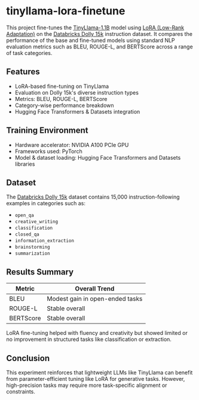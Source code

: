 
# tinyllama-lora-finetune

This project fine-tunes the [TinyLlama-1.1B](https://huggingface.co/TinyLlama/TinyLlama-1.1B-Chat-v1.0) model using [LoRA (Low-Rank Adaptation)](https://arxiv.org/abs/2106.09685) on the [Databricks Dolly 15k](https://huggingface.co/datasets/databricks/databricks-dolly-15k) instruction dataset. It compares the performance of the base and fine-tuned models using standard NLP evaluation metrics such as BLEU, ROUGE-L, and BERTScore across a range of task categories.

## Features

- LoRA-based fine-tuning on TinyLlama
- Evaluation on Dolly 15k's diverse instruction types
- Metrics: BLEU, ROUGE-L, BERTScore
- Category-wise performance breakdown
- Hugging Face Transformers & Datasets integration


## Training Environment

- Hardware accelerator: NVIDIA A100 PCIe GPU
- Frameworks used: PyTorch
- Model & dataset loading: Hugging Face Transformers and Datasets libraries

## Dataset

The [Databricks Dolly 15k](https://huggingface.co/datasets/databricks/databricks-dolly-15k) dataset contains 15,000 instruction-following examples in categories such as:

- `open_qa`
- `creative_writing`
- `classification`
- `closed_qa`
- `information_extraction`
- `brainstorming`
- `summarization`

## Results Summary

| Metric       | Overall Trend |
|--------------|----------------|
| BLEU         | Modest gain in open-ended tasks |
| ROUGE-L      | Stable overall |
| BERTScore    | Stable overall |

LoRA fine-tuning helped with fluency and creativity but showed limited or no improvement in structured tasks like classification or extraction.

## Conclusion

This experiment reinforces that lightweight LLMs like TinyLlama can benefit from parameter-efficient tuning like LoRA for generative tasks. However, high-precision tasks may require more task-specific alignment or constraints.


